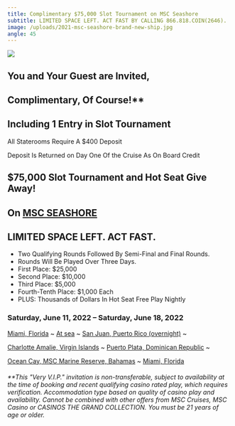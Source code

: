 ```yaml
---
title: Complimentary $75,000 Slot Tournament on MSC Seashore
subtitle: LIMITED SPACE LEFT. ACT FAST BY CALLING 866.818.COIN(2646).
image: /uploads/2021-msc-seashore-brand-new-ship.jpg
angle: 45
---
```

![](/uploads/slot-tournament.jpg)

<!--StartFragment-->

## **You and Your Guest are Invited,** 

## **Complimentary, Of Course!\*\***

## **Including 1 Entry in Slot Tournament**

All Staterooms Require A $400 Deposit 

Deposit Is Returned on Day One Of the Cruise As On Board Credit



## **$75,000 Slot Tournament and Hot Seat Give Away!**

## **On [MSC SEASHORE](https://www.msccruisesusa.com/cruise/ships/msc-seashore)**

## ﻿**LIMITED SPACE LEFT. ACT FAST.**

* Two Qualifying Rounds Followed By Semi-Final and Final Rounds.
* Rounds Will Be Played Over Three Days.
* First Place: $25,000
* Second Place: $10,000
* Third Place: $5,000
* Fourth-Tenth Place: $1,000 Each
* PLUS: Thousands of Dollars In Hot Seat Free Play Nightly



<!--StartFragment-->

### **Saturday, June 11, 2022 – Saturday, June 18, 2022**

[Miami, Florida](https://www.msccruisesusa.com/destination/ports/MIA) ~ [At sea](https://www.msccruisesusa.com/on-board/entertainment) ~ [San Juan, Puerto Rico (overnight)](https://www.msccruisesusa.com/cruise/destinations/caribbean/puerto-rico/san-juan) ~

[Charlotte Amalie, Virgin Islands](https://www.msccruisesusa.com/cruise/destinations/us-canada/united-states/charlotte-amalie) ~ [Puerto Plata, Dominican Republic](https://www.msccruisesusa.com/destination/ports/POP) ~

[Ocean Cay, MSC Marine Reserve, Bahamas](https://www.msccruisesusa.com/cruise/destinations/ocean-cay/bahamas/ocean-cay-msc-marine-reserve) ~ [Miami, Florida](https://www.msccruisesusa.com/destination/ports/MIA)



###### \*\*This "Very V.I.P." invitation is non-transferable, subject to availability at the time of booking and recent qualifying casino rated play, which requires verification. Accommodation type based on quality of casino play and availability. Cannot be combined with other offers from MSC Cruises, MSC Casino or CASINOS THE GRAND COLLECTION. You must be 21 years of age or older. 

<!--EndFragment-->





<!--EndFragment-->